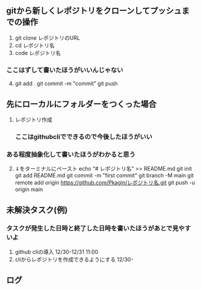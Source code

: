 ## gitから新しくレポジトリをクローンしてプッシュまでの操作

1.  git clone レポジトリのURL
2.  cd レポジトリ名
3.  code レポジトリ名

### ここはずして書いたほうがいいんじゃない

4.  git add .
    git commit -m "commit"
    git push


## 先にローカルにフォルダーをつくった場合

1.  レポジトリ作成
    ### ここはgithubcliでできるので今後したほうがいい

### ある程度抽象化して書いたほうがわかると思う
2.  ⇓をターミナルにペースト
    echo "# レポジトリ名" >> README.md
    git init
    git add README.md
    git commit -m "first commit"
    git branch -M main
    git remote add origin https://github.com/Pkagin/レポジトリ名.git
    git push -u origin main


## 未解決タスク(例)
### タスクが発生した日時と終了した日時を書いたほうがあとで見やすいよ
1.  github cliの導入 12/30-12/31 11:00
2.  cliからレポジトリを作成できるようにする 12/30-


## ログ
